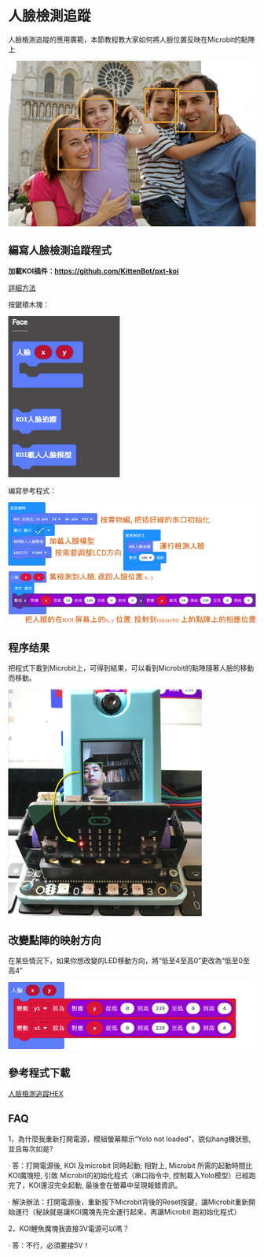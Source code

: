 # **人臉檢測追蹤**

人臉檢測追蹤的應用廣範，本節教程教大家如何將人臉位置反映在Microbit的點陣上

![](KOI11/08.png)





## 編寫人臉檢測追蹤程式

**加載KOI插件：https://github.com/KittenBot/pxt-koi**

[詳細方法](https://kittenbothk.readthedocs.io/en/latest/functional%20module/AI%20Cam/makecodeQs.html)

按鍵積木塊：

![](KOI11/09.png)

编寫參考程式：

![](KOI11/01.png)



## 程序结果

把程式下載到Microbit上，可得到結果，可以看到Microbit的點陣隨著人臉的移動而移動。

 ![](KOI11/04-1.png)



## 改變點陣的映射方向

在某些情況下，如果你想改變的LED移動方向，將“低至4至高0”更改為“低至0至高4”

![](KOI11/02.png)



## 參考程式下載

[人臉檢測追蹤HEX](https://bit.ly/KOIFaceTracingHex)



## FAQ

1，為什麼我重新打開電源，模組螢幕顯示“Yolo not loaded”，貌似hang機狀態, 並且每次如是?

·    答：打開電源後, KOI 及microbit 同時起動; 相對上, Microbit 所需的起動時間比KOI魔塊短, 引致 Microbit的初始化程式（串口指令中, 控制載入Yolo模型）已經跑完了，KOI還沒完全起動, 最後會在螢幕中呈現報錯資訊。

·    解決辦法：打開電源後，重新按下Microbit背後的Reset按鍵，讓Microbit重新開始運行（秘訣就是讓KOI魔塊先完全運行起來，再讓Microbit 跑初始化程式）

2、KOI鯉魚魔塊我直接3V電源可以嗎？

·    答：不行，必須要接5V！

